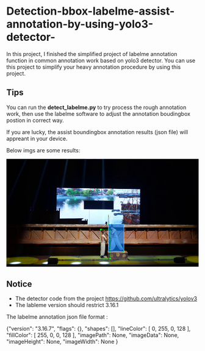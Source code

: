 # Detection-bbox-labelme-assist-annotation-by-using-yolo3-detector-
In this project, I finished the simplified project of labelme annotation function in common annotation work based on yolo3 detector. You can use this project to simplify your heavy annotation procedure by using this project.


## Tips
You can run the **detect_labelme.py** to try process the rough annotation work, then use the labelme software to adjust the annotation boudingbox postion in correct way.

If you are lucky, the assist boundingbox annotation results (json file) will appreant in your device.

Below imgs are some results:

![img annoation_result](https://raw.githubusercontent.com/Ronales/Detection-bbox-labelme-assist-annotation-by-using-yolo3-detector-/master/annotation_example.png)


## Notice 

- The detector code from the project https://github.com/ultralytics/yolov3
- The lableme version should restrict  3.16.1 


The labelme annotation json file format :

{"version": "3.16.7",
                  "flags": {},
                  "shapes": [],
                  "lineColor": [
                      0,
                      255,
                      0,
                      128
                  ],
                  "fillColor": [
                      255,
                      0,
                      0,
                      128
                  ],
                  "imagePath": None,
                  "imageData": None,
                  "imageHeight": None,
                  "imageWidth": None
                  }
